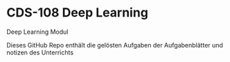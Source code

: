 # CDS-108 Deep Learning
Deep Learning Modul

Dieses GitHub Repo enthält die gelösten Aufgaben der Aufgabenblätter und notizen des Unterrichts

